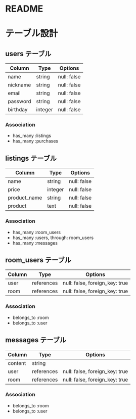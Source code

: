# README

# テーブル設計

## users テーブル

| Column   | Type    | Options     |
| -------- | ------- | ----------- |
| name     | string  | null: false |
| nickname | string  | null: false |
| email    | string  | null: false |
| password | string  | null: false |
| birthday | integer | null: false |

### Association

- has_many :listings
- has_many :purchases

## listings テーブル

| Column       | Type    | Options     |
| ------------ | ------- | ----------- |
| name         | string  | null: false |
| price        | integer | null: false |
| product_name | string  | null: false |
| product      | text    | null: false |

### Association

- has_many :room_users
- has_many :users, through: room_users
- has_many :messages

## room_users テーブル

| Column | Type       | Options                        |
| ------ | ---------- | ------------------------------ |
| user   | references | null: false, foreign_key: true |
| room   | references | null: false, foreign_key: true |

### Association

- belongs_to :room
- belongs_to :user

## messages テーブル

| Column  | Type       | Options                        |
| ------- | ---------- | ------------------------------ |
| content | string     |                                |
| user    | references | null: false, foreign_key: true |
| room    | references | null: false, foreign_key: true |

### Association

- belongs_to :room
- belongs_to :user
